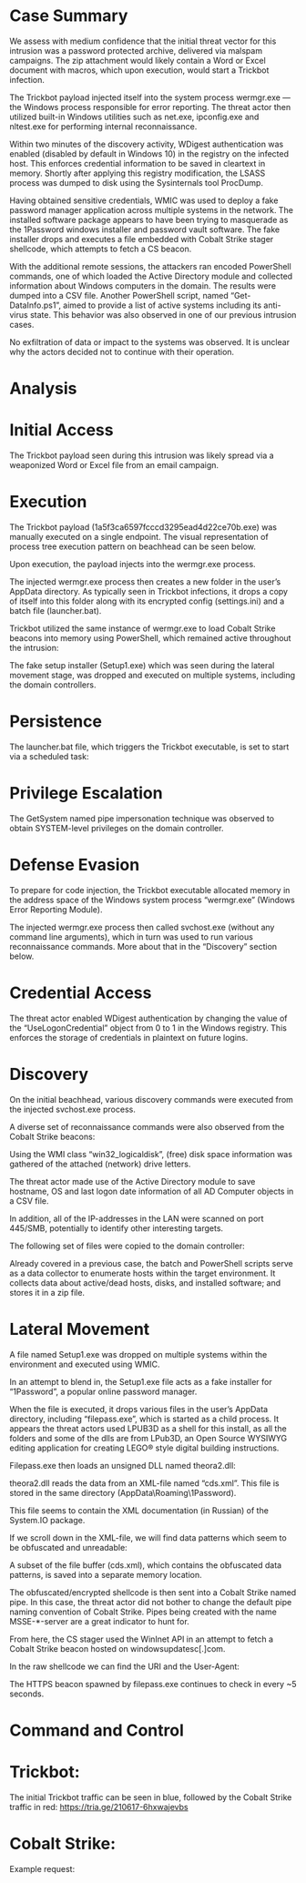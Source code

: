 # Case Summary

We assess with medium confidence that the initial threat vector for this intrusion was a password protected archive, delivered via malspam campaigns. The zip attachment would likely contain a Word or Excel document with macros, which upon execution, would start a Trickbot infection.

The Trickbot payload injected itself into the system process wermgr.exe — the Windows process responsible for error reporting. The threat actor then utilized built-in Windows utilities such as net.exe, ipconfig.exe and nltest.exe for performing internal reconnaissance.

Within two minutes of the discovery activity, WDigest authentication was enabled (disabled by default in Windows 10) in the registry on the infected host. This enforces credential information to be saved in cleartext in memory. Shortly after applying this registry modification, the LSASS process was dumped to disk using the Sysinternals tool ProcDump.



Having obtained sensitive credentials, WMIC was used to deploy a fake password manager application across multiple systems in the network. The installed software package appears to have been trying to masquerade as the 1Password windows installer and password vault software. The fake installer drops and executes a file embedded with Cobalt Strike stager shellcode, which attempts to fetch a CS beacon.

With the additional remote sessions, the attackers ran encoded PowerShell commands, one of which loaded the Active Directory module and collected information about Windows computers in the domain. The results were dumped into a CSV file. Another PowerShell script, named “Get-DataInfo.ps1”, aimed to provide a list of active systems including its anti-virus state. This behavior was also observed in one of our previous intrusion cases.

No exfiltration of data or impact to the systems was observed. It is unclear why the actors decided not to continue with their operation.

# Analysis

# Initial Access

The Trickbot payload seen during this intrusion was likely spread via a weaponized Word or Excel file from an email campaign.

# Execution

The Trickbot payload (1a5f3ca6597fcccd3295ead4d22ce70b.exe) was manually executed on a single endpoint. The visual representation of process tree execution pattern on beachhead can be seen below.

Upon execution, the payload injects into the wermgr.exe process.







The injected wermgr.exe process then creates a new folder in the user’s AppData directory. As typically seen in Trickbot infections, it drops a copy of itself into this folder along with its encrypted config (settings.ini) and a batch file (launcher.bat).



Trickbot utilized the same instance of wermgr.exe to load Cobalt Strike beacons into memory using PowerShell, which remained active throughout the intrusion:

The fake setup installer (Setup1.exe) which was seen during the lateral movement stage, was dropped and executed on multiple systems, including the domain controllers.



# Persistence

The launcher.bat file, which triggers the Trickbot executable, is set to start via a scheduled task:

# Privilege Escalation

The GetSystem named pipe impersonation technique was observed to obtain SYSTEM-level privileges on the domain controller.

# Defense Evasion

To prepare for code injection, the Trickbot executable allocated memory in the address space of the Windows system process “wermgr.exe” (Windows Error Reporting Module).

The injected wermgr.exe process then called svchost.exe (without any command line arguments), which in turn was used to run various reconnaissance commands. More about that in the “Discovery” section below.

# Credential Access

The threat actor enabled WDigest authentication by changing the value of the “UseLogonCredential” object from 0 to 1 in the Windows registry. This enforces the storage of credentials in plaintext on future logins.


# Discovery

On the initial beachhead, various discovery commands were executed from the injected svchost.exe process.

A diverse set of reconnaissance commands were also observed from the Cobalt Strike beacons:

Using the WMI class “win32_logicaldisk”, (free) disk space information was gathered of the attached (network) drive letters.

The threat actor made use of the Active Directory module to save hostname, OS and last logon date information of all AD Computer objects in a CSV file.

In addition, all of the IP-addresses in the LAN were scanned on port 445/SMB, potentially to identify other interesting targets.

The following set of files were copied to the domain controller:

Already covered in a previous case, the batch and PowerShell scripts serve as a data collector to enumerate hosts within the target environment. It collects data about active/dead hosts, disks, and installed software; and stores it in a zip file.

# Lateral Movement

A file named Setup1.exe was dropped on multiple systems within the environment and executed using WMIC.

In an attempt to blend in, the Setup1.exe file acts as a fake installer for “1Password”, a popular online password manager.



When the file is executed, it drops various files in the user’s AppData directory, including “filepass.exe”, which is started as a child process. It appears the threat actors used LPUB3D as a shell for this install, as all the folders and some of the dlls are from LPub3D, an Open Source WYSIWYG editing application for creating LEGO® style digital building instructions.

Filepass.exe then loads an unsigned DLL named theora2.dll:

theora2.dll reads the data from an XML-file named “cds.xml”. This file is stored in the same directory (AppData\Roaming\1Password).

This file seems to contain the XML documentation (in Russian) of the System.IO package.



If we scroll down in the XML-file, we will find data patterns which seem to be obfuscated and unreadable:



A subset of the file buffer (cds.xml), which contains the obfuscated data patterns, is saved into a separate memory location.



The obfuscated/encrypted shellcode is then sent into a Cobalt Strike named pipe. In this case, the threat actor did not bother to change the default pipe naming convention of Cobalt Strike. Pipes being created with the name MSSE-*-server are a great indicator to hunt for.

From here, the CS stager used the WinInet API in an attempt to fetch a Cobalt Strike beacon hosted on windowsupdatesc[.]com.

In the raw shellcode we can find the URI and the User-Agent:

The HTTPS beacon spawned by filepass.exe continues to check in every ~5 seconds.

# Command and Control

# Trickbot:

The initial Trickbot traffic can be seen in blue, followed by the Cobalt Strike traffic in red: https://tria.ge/210617-6hxwajevbs

# Cobalt Strike:

Example request: 